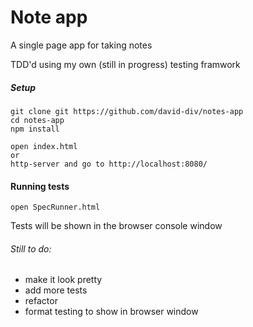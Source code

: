 # Note app

A single page app for taking notes

TDD'd using my own (still in progress) testing framwork

##### Setup
```
git clone git https://github.com/david-div/notes-app  
cd notes-app
npm install

open index.html
or
http-server and go to http://localhost:8080/
```

#### Running tests

```
open SpecRunner.html
```
Tests will be shown in the browser console window

###### Still to do:
 - make it look pretty
 - add more tests
 - refactor
 - format testing to show in browser window
